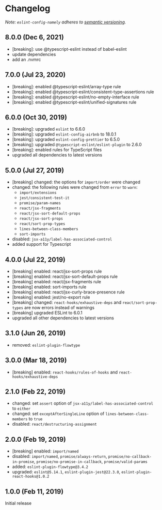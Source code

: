 # Changelog

_Note: `eslint-config-namely` adheres to [semantic versioning](https://semver.org/)._

## 8.0.0 (Dec 6, 2021)

- [breaking]: use @typescript-eslint instead of babel-eslint
- update dependencies
- add an .nvmrc

## 7.0.0 (Jul 23, 2020)

- [breaking]: enabled @typescript-eslint/array-type rule
- [breaking]: enabled @typescript-eslint/consistent-type-assertions rule
- [breaking]: enabled @typescript-eslint/no-empty-interface rule
- [breaking]: enabled @typescript-eslint/unified-signatures rule

## 6.0.0 (Oct 30, 2019)

- [breaking]: upgraded `eslint` to 6.6.0
- [breaking]: upgraded `eslint-config-airbnb` to 18.0.1
- [breaking]: upgraded `eslint-config-prettier` to 6.5.0
- [breaking]: upgraded `@typescript-eslint/eslint-plugin` to 2.6.0
- [breaking]: enabled rules for TypeScript files
- upgraded all dependencies to latest versions

## 5.0.0 (Jul 27, 2019)

- [breaking] changed: the options for `import/order` were changed
- changed: the following rules were changed from `error` to `warn`:
  - `import/extensions`
  - `jest/consistent-test-it`
  - `promise/param-names`
  - `react/jsx-fragments`
  - `react/jsx-sort-default-props`
  - `react/jsx-sort-props`
  - `react/sort-prop-types`
  - `lines-between-class-members`
  - `sort-imports`
- disabled: `jsx-a11y/label-has-associated-control`
- added support for Typescript

## 4.0.0 (Jul 22, 2019)

- [breaking] enabled: react/jsx-sort-props rule
- [breaking] enabled: react/jsx-sort-default-props rule
- [breaking] enabled: react/jsx-fragments rule
- [breaking] enabled: sort-imports rule
- [breaking] enabled: react/jsx-curly-brace-presence rule
- [breaking] enabled: jest/no-export rule
- [breaking] changed: `react-hooks/exhaustive-deps` and `react/sort-prop-types` are now errors instead of warnings
- [breaking] upgraded ESLint to 6.0.1
- upgraded all other dependencies to latest versions

## 3.1.0 (Jun 26, 2019)

- removed: `eslint-plugin-flowtype`

## 3.0.0 (Mar 18, 2019)

- [breaking] enabled: `react-hooks/rules-of-hooks` and `react-hooks/exhaustive-deps`

## 2.1.0 (Feb 22, 2019)

- changed: set `assert` option of `jsx-a11y/label-has-associated-control` to `either`
- changed: set `exceptAfterSingleLine` option of `lines-between-class-members` to `true`
- disabled: `react/destructuring-assignment`

## 2.0.0 (Feb 19, 2019)

- [breaking] enabled: `import/named`
- disabled: `import/named`, `promise/always-return`, `promise/no-callback-in-promise`, `promise/no-promise-in-callback`, `promise/valid-params`
- added: `eslint-plugin-flowtype@3.4.2`
- upgraded: `eslint@5.14.1`, `eslint-plugin-jest@22.3.0`, `eslint-plugin-react-hooks@1.0.2`

## 1.0.0 (Feb 11, 2019)

Initial release
